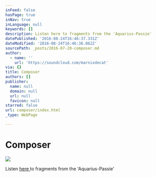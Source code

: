 ```yaml
---
inFeed: false
hasPage: true
inNav: true
inLanguage: null
keywords: []
description: Listen here to fragments from the 'Aquarius-Passie'
datePublished: '2016-08-24T16:46:37.331Z'
dateModified: '2016-08-24T16:46:36.062Z'
sourcePath: _posts/2016-07-20-composer.md
author:
  - name: ''
    url: 'https://soundcloud.com/marnixdecat'
via: {}
title: Composer
authors: []
publisher:
  name: null
  domain: null
  url: null
  favicon: null
starred: false
url: composer/index.html
_type: WebPage

---
```

# Composer
![](https://s3-us-west-2.amazonaws.com/the-grid-img/p/f0b071f8fbba92200fa8937b5ad2e740c244f71e.jpg)

Listen [here ][0]to fragments from the 'Aquarius-Passie'

[0]: https://soundcloud.com/marnixdecat/aquarius-fragm